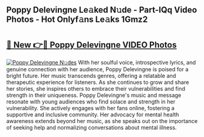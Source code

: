 ## Poppy Delevingne Le𝚊ked N𝚞de - Part-IQq Video Photos - Hot Onlyf𝚊ns Le𝚊ks 1Gmz2

# <h2><a href="http://ac2938.deff.icu/?id=Poppy+Delevingne">🔗 New 👉🔴 Poppy Delevingne VIDEO Photos</a></h2>

[![Poppy Delevingne N𝚞des](https://i.imgur.com/rIISA9y.gif)](http://ac2938.deff.icu/?id=Poppy+Delevingne)
With her soulful voice, introspective lyrics, and genuine connection with her audience, Poppy Delevingne is poised for a bright future. Her music transcends genres, offering a relatable and therapeutic experience for listeners. As she continues to grow and share her stories, she inspires others to embrace their vulnerabilities and find strength in their uniqueness. Poppy Delevingne's music and message resonate with young audiences who find solace and strength in her vulnerability. She actively engages with her fans online, fostering a supportive and inclusive community. Her advocacy for mental health awareness extends beyond her music, as she speaks out on the importance of seeking help and normalizing conversations about mental illness.
